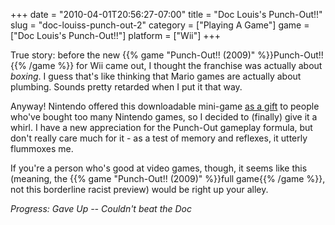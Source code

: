 +++
date = "2010-04-01T20:56:27-07:00"
title = "Doc Louis's Punch-Out!!"
slug = "doc-louiss-punch-out-2"
category = ["Playing A Game"]
game = ["Doc Louis's Punch-Out!!"]
platform = ["Wii"]
+++

True story: before the new {{% game "Punch-Out!! (2009)" %}}Punch-Out!!{{% /game %}} for Wii came out, I thought the franchise was actually about <i>boxing</i>.  I guess that's like thinking that Mario games are actually about plumbing.  Sounds pretty retarded when I put it that way.

Anyway!  Nintendo offered this downloadable mini-game <a href="http://kotaku.com/5314497/a-one+two-shot-of-doc-louiss-punch+out">as a gift</a> to people who've bought too many Nintendo games, so I decided to (finally) give it a whirl.  I have a new appreciation for the Punch-Out gameplay formula, but don't really care much for it - as a test of memory and reflexes, it utterly flummoxes me.

If you're a person who's good at video games, though, it seems like this (meaning, the {{% game "Punch-Out!! (2009)" %}}full game{{% /game %}}, not this borderline racist preview) would be right up your alley.

<i>Progress: Gave Up -- Couldn't beat the Doc</i>